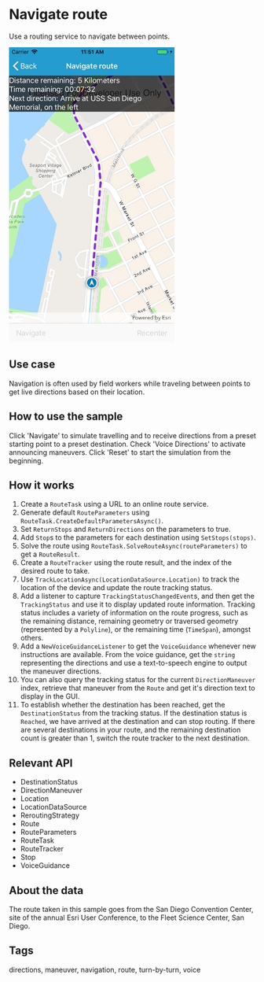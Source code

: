 # Navigate route

Use a routing service to navigate between points.

![Navigate route sample](NavigateRoute.jpg)

## Use case

Navigation is often used by field workers while traveling between points to get live directions based on their location.

## How to use the sample

Click 'Navigate' to simulate travelling and to receive directions from a preset starting point to a preset destination. Check 'Voice Directions' to activate announcing maneuvers. Click 'Reset' to start the simulation from the beginning.

## How it works

1. Create a `RouteTask` using a URL to an online route service.
2. Generate default `RouteParameters` using `RouteTask.CreateDefaultParametersAsync()`.
3. Set `ReturnStops` and `ReturnDirections` on the parameters to true.
4. Add `Stop`s to the parameters for each destination using `SetStops(stops)`.
5. Solve the route using `RouteTask.SolveRouteAsync(routeParameters)` to get a `RouteResult`.
6. Create a `RouteTracker` using the route result, and the index of the desired route to take.
7. Use `TrackLocationAsync(LocationDataSource.Location)` to track the location of the device and update the route tracking status.
8. Add a listener to capture `TrackingStatusChangedEvent`s, and then get the `TrackingStatus` and use it to display updated route information. Tracking status includes a variety of information on the route progress, such as the remaining distance, remaining geometry or traversed geometry (represented by a `Polyline`), or the remaining time (`TimeSpan`), amongst others.
9. Add a `NewVoiceGuidanceListener` to get the `VoiceGuidance` whenever new instructions are available. From the voice guidance, get the `string` representing the directions and use a text-to-speech engine to output the maneuver directions.
10. You can also query the tracking status for the current `DirectionManeuver` index, retrieve that maneuver from the `Route` and get it's direction text to display in the GUI.
11. To establish whether the destination has been reached, get the `DestinationStatus` from the tracking status. If the destination status is `Reached`, we have arrived at the destination and can stop routing. If there are several destinations in your route, and the remaining destination count is greater than 1, switch the route tracker to the next destination.

## Relevant API

* DestinationStatus
* DirectionManeuver
* Location
* LocationDataSource
* ReroutingStrategy
* Route
* RouteParameters
* RouteTask
* RouteTracker
* Stop
* VoiceGuidance

## About the data

The route taken in this sample goes from the San Diego Convention Center, site of the annual Esri User Conference, to the Fleet Science Center, San Diego.

## Tags

directions, maneuver, navigation, route, turn-by-turn, voice